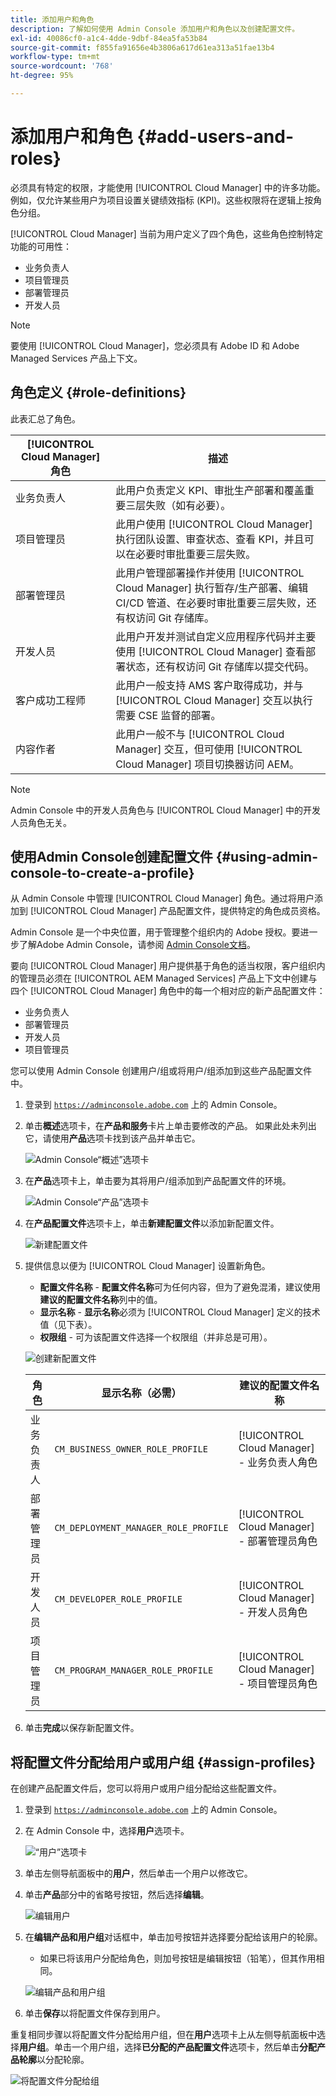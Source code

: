 ```yaml
---
title: 添加用户和角色
description: 了解如何使用 Admin Console 添加用户和角色以及创建配置文件。
exl-id: 40086cf0-a1c4-4dde-9dbf-84ea5fa53b84
source-git-commit: f855fa91656e4b3806a617d61ea313a51fae13b4
workflow-type: tm+mt
source-wordcount: '768'
ht-degree: 95%

---
```



# 添加用户和角色 {#add-users-and-roles}

必须具有特定的权限，才能使用 [!UICONTROL Cloud Manager] 中的许多功能。例如，仅允许某些用户为项目设置关键绩效指标 (KPI)。这些权限将在逻辑上按角色分组。

[!UICONTROL Cloud Manager] 当前为用户定义了四个角色，这些角色控制特定功能的可用性：

* 业务负责人
* 项目管理员
* 部署管理员
* 开发人员

>[!NOTE]
>
>要使用 [!UICONTROL Cloud Manager]，您必须具有 Adobe ID 和 Adobe Managed Services 产品上下文。

## 角色定义 {#role-definitions}

此表汇总了角色。

| [!UICONTROL Cloud Manager] 角色 | 描述 |
|--- |--- |
| 业务负责人 | 此用户负责定义 KPI、审批生产部署和覆盖重要三层失败（如有必要）。 |
| 项目管理员 | 此用户使用 [!UICONTROL Cloud Manager] 执行团队设置、审查状态、查看 KPI，并且可以在必要时审批重要三层失败。 |
| 部署管理员 | 此用户管理部署操作并使用 [!UICONTROL Cloud Manager] 执行暂存/生产部署、编辑 CI/CD 管道、在必要时审批重要三层失败，还有权访问 Git 存储库。 |
| 开发人员 | 此用户开发并测试自定义应用程序代码并主要使用 [!UICONTROL Cloud Manager] 查看部署状态，还有权访问 Git 存储库以提交代码。 |
| 客户成功工程师 | 此用户一般支持 AMS 客户取得成功，并与 [!UICONTROL Cloud Manager] 交互以执行需要 CSE 监督的部署。 |
| 内容作者 | 此用户一般不与 [!UICONTROL Cloud Manager] 交互，但可使用 [!UICONTROL Cloud Manager] 项目切换器访问 AEM。 |

>[!NOTE]
>
>Admin Console 中的开发人员角色与 [!UICONTROL Cloud Manager] 中的开发人员角色无关。

## 使用Admin Console创建配置文件 {#using-admin-console-to-create-a-profile}

从 Admin Console 中管理 [!UICONTROL Cloud Manager] 角色。通过将用户添加到 [!UICONTROL Cloud Manager] 产品配置文件，提供特定的角色成员资格。

Admin Console 是一个中央位置，用于管理整个组织内的 Adobe 授权。要进一步了解Adobe Admin Console，请参阅 [Admin Console文档](https://helpx.adobe.com/cn/enterprise/using/admin-console.html)。

要向 [!UICONTROL Cloud Manager] 用户提供基于角色的适当权限，客户组织内的管理员必须在 [!UICONTROL AEM Managed Services] 产品上下文中创建与四个 [!UICONTROL Cloud Manager] 角色中的每一个相对应的新产品配置文件：

* 业务负责人
* 部署管理员
* 开发人员
* 项目管理员

您可以使用 Admin Console 创建用户/组或将用户/组添加到这些产品配置文件中。

1. 登录到 [`https://adminconsole.adobe.com`](https://adminconsole.adobe.com) 上的 Admin Console。

1. 单击&#x200B;**概述**&#x200B;选项卡，在&#x200B;**产品和服务**&#x200B;卡片上单击要修改的产品。 如果此处未列出它，请使用&#x200B;**产品**&#x200B;选项卡找到该产品并单击它。

   ![Admin Console“概述”选项卡](/help/assets/admin-console-overview.png)

1. 在&#x200B;**产品**&#x200B;选项卡上，单击要为其将用户/组添加到产品配置文件的环境。

   ![Admin Console“产品”选项卡](/help/assets/admin-console-product.png)

1. 在&#x200B;**产品配置文件**&#x200B;选项卡上，单击&#x200B;**新建配置文件**&#x200B;以添加新配置文件。

   ![新建配置文件](/help/assets/admin-console-product-profiles.png)

1. 提供信息以便为 [!UICONTROL Cloud Manager] 设置新角色。

   * **配置文件名称** - **配置文件名称**&#x200B;可为任何内容，但为了避免混淆，建议使用&#x200B;**建议的配置文件名称**&#x200B;列中的值。
   * **显示名称** - **显示名称**&#x200B;必须为 [!UICONTROL Cloud Manager] 定义的技术值（见下表）。
   * **权限组** - 可为该配置文件选择一个权限组（并非总是可用）。

   ![创建新配置文件](/help/assets/screen_shot_2018-05-04at171819.png)

   | 角色 | 显示名称（必需） | 建议的配置文件名称 |
   |---|---|---|
   | 业务负责人 | `CM_BUSINESS_OWNER_ROLE_PROFILE` | [!UICONTROL Cloud Manager] - 业务负责人角色 |
   | 部署管理员 | `CM_DEPLOYMENT_MANAGER_ROLE_PROFILE` | [!UICONTROL Cloud Manager] - 部署管理员角色 |
   | 开发人员 | `CM_DEVELOPER_ROLE_PROFILE` | [!UICONTROL Cloud Manager] - 开发人员角色 |
   | 项目管理员 | `CM_PROGRAM_MANAGER_ROLE_PROFILE` | [!UICONTROL Cloud Manager] - 项目管理员角色 |


1. 单击&#x200B;**完成**&#x200B;以保存新配置文件。

## 将配置文件分配给用户或用户组 {#assign-profiles}

在创建产品配置文件后，您可以将用户或用户组分配给这些配置文件。

1. 登录到 [`https://adminconsole.adobe.com`](https://adminconsole.adobe.com) 上的 Admin Console。

1. 在 Admin Console 中，选择&#x200B;**用户**&#x200B;选项卡。

   ![“用户”选项卡](/help/assets/admin-console-users.png)

1. 单击左侧导航面板中的&#x200B;**用户**，然后单击一个用户以修改它。

1. 单击&#x200B;**产品**&#x200B;部分中的省略号按钮，然后选择&#x200B;**编辑**。

   ![编辑用户](/help/assets/admin-console-edit-user.png)

1. 在&#x200B;**编辑产品和用户组**&#x200B;对话框中，单击加号按钮并选择要分配给该用户的轮廓。

   * 如果已将该用户分配给角色，则加号按钮是编辑按钮（铅笔），但其作用相同。

   ![编辑产品和用户组](/help/assets/admin-console-edit-products-and-user-groups.png)

1. 单击&#x200B;**保存**&#x200B;以将配置文件保存到用户。

重复相同步骤以将配置文件分配给用户组，但在&#x200B;**用户**&#x200B;选项卡上从左侧导航面板中选择&#x200B;**用户组**。单击一个用户组，选择&#x200B;**已分配的产品配置文件**&#x200B;选项卡，然后单击&#x200B;**分配产品轮廓**&#x200B;以分配轮廓。

![将配置文件分配给组](/help/assets/admin-console-edit-user-groups.png)
